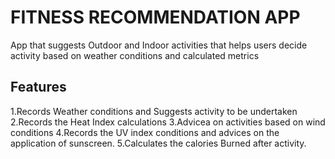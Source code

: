 # FITNESS RECOMMENDATION APP
 App that suggests Outdoor and Indoor activities that helps users decide activity based on weather conditions and calculated metrics
## Features 
1.Records Weather conditions and Suggests activity to be undertaken
2.Records the Heat Index calculations
3.Advicea on activities based on wind conditions
4.Records the UV index conditions and advices on the application of sunscreen.
5.Calculates the calories Burned after activity.
